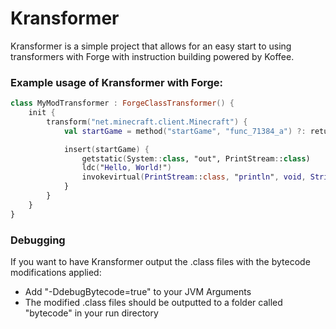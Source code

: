 # Kransformer

Kransformer is a simple project that allows for an easy start to using transformers with Forge with instruction building powered by Koffee.

### Example usage of Kransformer with Forge:

```kotlin
class MyModTransformer : ForgeClassTransformer() {
    init {
        transform("net.minecraft.client.Minecraft") {
            val startGame = method("startGame", "func_71384_a") ?: return@transform

            insert(startGame) {
                getstatic(System::class, "out", PrintStream::class)
                ldc("Hello, World!")
                invokevirtual(PrintStream::class, "println", void, String::class)
            }
        }
    }
}
```

### Debugging
If you want to have Kransformer output the .class files with the bytecode modifications applied:
- Add "-DdebugBytecode=true" to your JVM Arguments
- The modified .class files should be outputted to a folder called "bytecode" in your run directory
